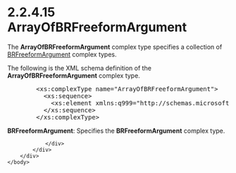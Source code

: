 <html dir="LTR" xmlns:mshelp="http://msdn.microsoft.com/mshelp" xmlns:ddue="http://ddue.schemas.microsoft.com/authoring/2003/5" xmlns:xlink="http://www.w3.org/1999/xlink" xmlns:tool="http://www.microsoft.com/tooltip">
    <head>
        <meta http-equiv="Content-Type" content="text/html; CHARSET=utf-8"></meta>
        <meta name="save" content="history"></meta>
        <title>2.2.4.15 ArrayOfBRFreeformArgument</title>
        <xml>
            <mshelp:toctitle title="2.2.4.15 ArrayOfBRFreeformArgument"></mshelp:toctitle>
            <mshelp:rltitle title="[MS-SSMDSWS-15]: ArrayOfBRFreeformArgument"></mshelp:rltitle>
            <mshelp:keyword index="A" term="944beebb-b673-4185-9e65-46038c3671e1"></mshelp:keyword>
            <mshelp:attr name="DCSext.ContentType" value="open specification"></mshelp:attr>
            <mshelp:attr name="AssetID" value="944beebb-b673-4185-9e65-46038c3671e1"></mshelp:attr>
            <mshelp:attr name="TopicType" value="kbRef"></mshelp:attr>
            <mshelp:attr name="DCSext.Title" value="[MS-SSMDSWS-15]: ArrayOfBRFreeformArgument" />
        </xml>
    </head>
    <body>
        <div id="header">
            <h1 class="heading">2.2.4.15 ArrayOfBRFreeformArgument</h1>
        </div>
        <div id="mainSection">
            <div id="mainBody">
                <div id="allHistory" class="saveHistory"></div>
                <div id="sectionSection0" class="section" name="collapseableSection">
                    

<p>The <b>ArrayOfBRFreeformArgument</b> complex type specifies
a collection of <a href="7d0cf458-1e40-48cb-a473-d866aeb92ffe.html">BRFreeformArgument</a>
complex types.</p>

<p>The following is the XML schema definition of the <b>ArrayOfBRFreeformArgument</b>
complex type.</p>

<dl>
<dd>
<div><pre>   &lt;xs:complexType name=&quot;ArrayOfBRFreeformArgument&quot;&gt;
     &lt;xs:sequence&gt;
       &lt;xs:element xmlns:q999=&quot;http://schemas.microsoft.com/sqlserver/masterdataservices/2009/09&quot; minOccurs=&quot;0&quot; maxOccurs=&quot;unbounded&quot; name=&quot;BRFreeformArgument&quot; nillable=&quot;true&quot; type=&quot;q999:BRFreeformArgument&quot; xmlns:xs=&quot;http://www.w3.org/2001/XMLSchema&quot; /&gt;
     &lt;/xs:sequence&gt;
   &lt;/xs:complexType&gt;
</pre></div>
</dd></dl>

<p><b>BRFreeformArgument</b>: Specifies the <b>BRFreeformArgument</b>
complex type.</p>


                </div>
            </div>
        </div>
    </body>
</html>